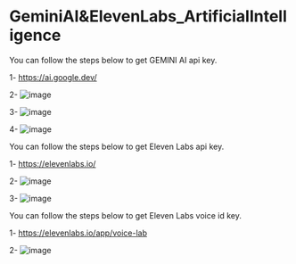# GeminiAI&ElevenLabs_ArtificialIntelligence

You can follow the steps below to get GEMINI AI api key.

1- https://ai.google.dev/


2- ![image](https://github.com/Batuhan-Aksoy/GeminiAI-ElevenLabs_ArtificialIntelligence/assets/101870674/2b4f821b-96fa-4c31-946f-39a2088c03cb)


3- ![image](https://github.com/Batuhan-Aksoy/GeminiAI-ElevenLabs_ArtificialIntelligence/assets/101870674/1fa830c6-c976-4a9e-82a1-22391f062521)


4- ![image](https://github.com/Batuhan-Aksoy/GeminiAI-ElevenLabs_ArtificialIntelligence/assets/101870674/0eff5144-5abd-4e2f-b946-e2a0cb9a5ca3)



You can follow the steps below to get Eleven Labs api key.

1- https://elevenlabs.io/


2- ![image](https://github.com/Batuhan-Aksoy/GeminiAI-ElevenLabs_ArtificialIntelligence/assets/101870674/0c0845c0-e9d2-437d-bbe7-40c3fbac48e4)


3- ![image](https://github.com/Batuhan-Aksoy/GeminiAI-ElevenLabs_ArtificialIntelligence/assets/101870674/888c09f9-e84a-4f41-bfb7-a2eb649df292)




You can follow the steps below to get Eleven Labs voice id key.

1- https://elevenlabs.io/app/voice-lab


2- ![image](https://github.com/Batuhan-Aksoy/GeminiAI-ElevenLabs_ArtificialIntelligence/assets/101870674/0ab9ca67-4407-41cb-8a79-a1fd9c83f341)
